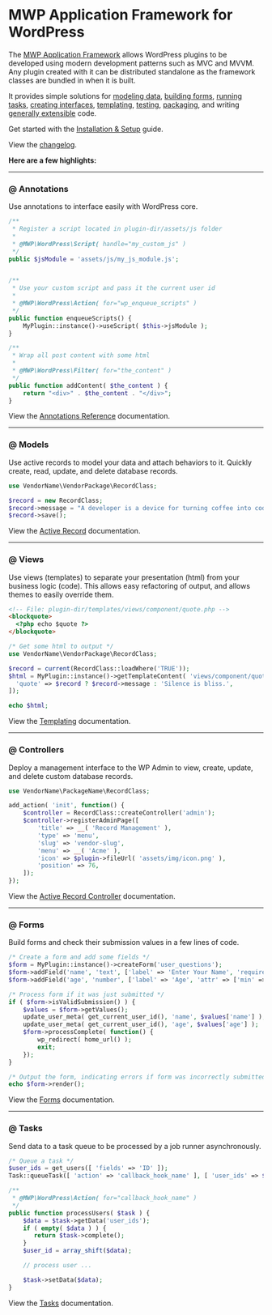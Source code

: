 MWP Application Framework for WordPress
==================================

The [MWP Application Framework][7] allows WordPress plugins to be developed using modern development patterns such as MVC and MVVM. Any plugin created with it can be distributed standalone as the framework classes are bundled in when it is built.

It provides simple solutions for [modeling data][2], [building forms][5], [running tasks][6], [creating interfaces][4], [templating][3], [testing][9], [packaging][10], and writing [generally extensible][11] code.

Get started with the [Installation & Setup][8] guide.

View the [changelog][12].

**Here are a few highlights:**

* * *

### @ Annotations

Use annotations to interface easily with WordPress core.

```php
/**
 * Register a script located in plugin-dir/assets/js folder
 *
 * @MWP\WordPress\Script( handle="my_custom_js" )
 */
public $jsModule = 'assets/js/my_js_module.js';   


/**
 * Use your custom script and pass it the current user id
 *
 * @MWP\WordPress\Action( for="wp_enqueue_scripts" )
 */
public function enqueueScripts() {
	MyPlugin::instance()->useScript( $this->jsModule );
}  

/**
 * Wrap all post content with some html
 * 
 * @MWP\WordPress\Filter( for="the_content" )
 */
public function addContent( $the_content ) {
	return "<div>" . $the_content . "</div>";
}    
```   

View the [Annotations Reference][1] documentation.

* * *

### @ Models

Use active records to model your data and attach behaviors to it. Quickly create, read, update, and delete database records.

```php
use VendorName\VendorPackage\RecordClass;

$record = new RecordClass;
$record->message = "A developer is a device for turning coffee into code.";
$record->save();
```    

View the [Active Record][2] documentation.

* * *

### @ Views

Use views (templates) to separate your presentation (html) from your business logic (code). This allows easy refactoring of output, and allows themes to easily override them.

```html
<!-- File: plugin-dir/templates/views/component/quote.php -->
<blockquote>
  <?php echo $quote ?>
</blockquote>
```

```php
/* Get some html to output */
use VendorName\VendorPackage\RecordClass;

$record = current(RecordClass::loadWhere('TRUE'));
$html = MyPlugin::instance()->getTemplateContent( 'views/component/quote', [
  'quote' => $record ? $record->message : 'Silence is bliss.',
]);

echo $html;
```    

View the [Templating][3] documentation.

* * *

### @ Controllers

Deploy a management interface to the WP Admin to view, create, update, and delete custom database records.

```php
use VendorName\PackageName\RecordClass;

add_action( 'init', function() {
	$controller = RecordClass::createController('admin');
	$controller->registerAdminPage([
		'title' => __( 'Record Management' ),
		'type' => 'menu', 
		'slug' => 'vendor-slug', 
		'menu' => __( 'Acme' ), 
		'icon' => $plugin->fileUrl( 'assets/img/icon.png' ), 
		'position' => 76,
	]);
});
```    

View the [Active Record Controller][4] documentation.

* * *

### @ Forms

Build forms and check their submission values in a few lines of code.

```php
/* Create a form and add some fields */
$form = MyPlugin::instance()->createForm('user_questions');
$form->addField('name', 'text', ['label' => 'Enter Your Name', 'required' => true]);
$form->addField('age', 'number', ['label' => 'Age', 'attr' => ['min' => 5]);

/* Process form if it was just submitted */
if ( $form->isValidSubmission() ) {
	$values = $form->getValues();
	update_user_meta( get_current_user_id(), 'name', $values['name'] );
	update_user_meta( get_current_user_id(), 'age', $values['age'] );
	$form->processComplete( function() {
		wp_redirect( home_url() );
		exit;
	});
}

/* Output the form, indicating errors if form was incorrectly submitted */
echo $form->render();
```    

View the [Forms][5] documentation.

* * *

### @ Tasks

Send data to a task queue to be processed by a job runner asynchronously.

```php
/* Queue a task */
$user_ids = get_users([ 'fields' => 'ID' ]);
Task::queueTask([ 'action' => 'callback_hook_name' ], [ 'user_ids' => $user_ids ]);

/**
 * @MWP\WordPress\Action( for="callback_hook_name" )
 */
public function processUsers( $task ) {
	$data = $task->getData('user_ids');
	if ( empty( $data ) ) {
	   return $task->complete();
	}    
	$user_id = array_shift($data);

	// process user ...

	$task->setData($data);
}
```    

View the [Tasks][6] documentation.



 [1]: https://www.codefarma.com/docs/mwp-framework/annotations
 [2]: https://www.codefarma.com/docs/mwp-framework/classes-patterns/models
 [3]: https://www.codefarma.com/docs/mwp-framework/classes-patterns/templating
 [4]: https://www.codefarma.com/docs/mwp-framework/classes-patterns/record-controller
 [5]: https://www.codefarma.com/docs/mwp-framework/classes-patterns/forms
 [6]: https://www.codefarma.com/docs/mwp-framework/classes-patterns/tasks
 [7]: https://www.codefarma.com/docs/mwp-framework
 [8]: https://www.codefarma.com/docs/mwp-framework/setup
 [9]: https://www.codefarma.com/docs/mwp-framework/guide/testing
 [10]: https://www.codefarma.com/docs/mwp-framework/guide/distribute
 [11]: https://www.codefarma.com/docs/mwp-framework/classes-patterns/extensibility
 [12]: https://github.com/codefarma/mwp-framework/blob/master-2.x/changelog.md
 